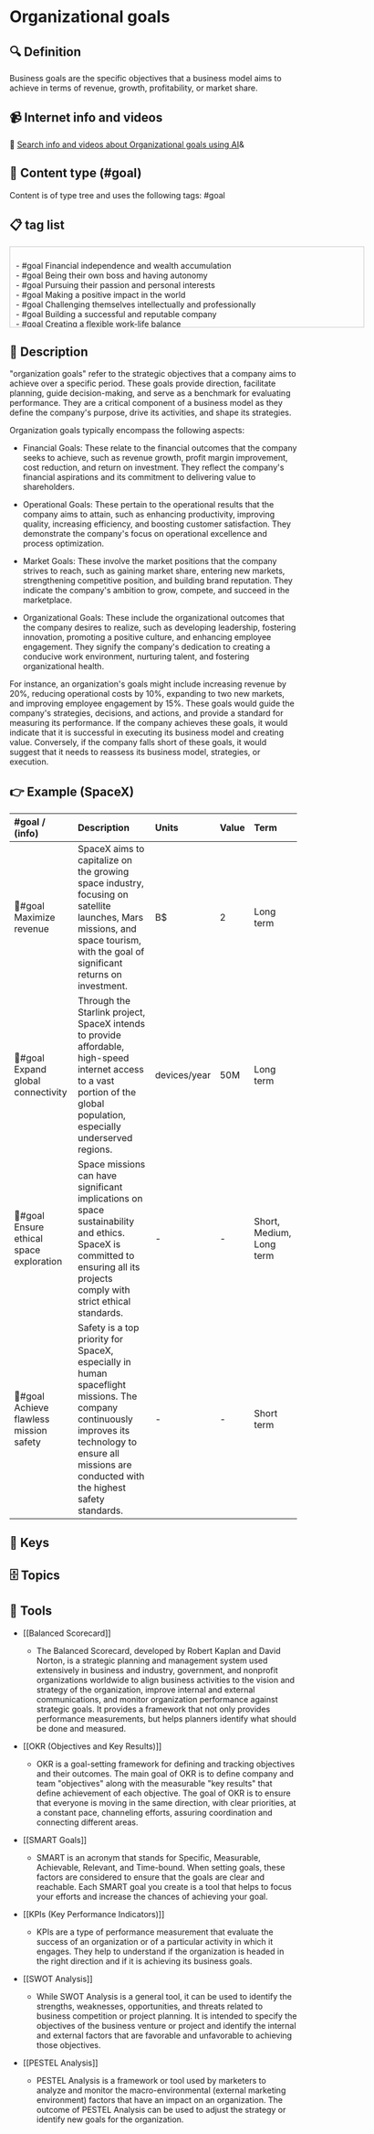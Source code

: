 
# Organizational goals


## 🔍 Definition
Business goals are the specific objectives that a business model aims to achieve in terms of revenue, growth, profitability, or market share.


## 📹 Internet info and videos
🤖 [Search info and videos about Organizational goals using AI](https://www.perplexity.ai/search?q=videos+about+Organizational+goals:+Business+goals+are+the+specific+objectives+that+a+business+model+aims+to+achieve+in+terms+of+revenue,+growth,+profitability,+or+market+share.
)&

## 📰 Content type (#goal)
Content is of type tree and uses the following tags: #goal



## 📋 tag list

<div style='max-height: 120px; overflow-y: auto; border: 1px solid #ccc; padding: 10px; width: 600px;'>
  <ul style='list-style-type: none; padding-left: 0;'>


<li>- #goal  Financial independence and wealth accumulation</li>
<li>- #goal  Being their own boss and having autonomy</li>
<li>- #goal  Pursuing their passion and personal interests</li>
<li>- #goal  Making a positive impact in the world</li>
<li>- #goal  Challenging themselves intellectually and professionally</li>
<li>- #goal  Building a successful and reputable company</li>
<li>- #goal  Creating a flexible work-life balance</li>
<li>- #goal  Developing leadership and management skills</li>
<li>- #goal  Fostering creativity and innovation</li>
<li>- #goal  Establishing a legacy or leaving a lasting mark</li>
<li>- #goal  Creating job opportunities and contributing to economic growth</li>
<li>- #goal  Continuous learning and personal growth</li>
<li>- #goal  Networking and building valuable connections</li>
<li>- #goal  Overcoming personal and professional challenges</li>
<li>- #goal  Taking risks and embracing entrepreneurship</li>
<li>- #goal  Finding personal fulfillment and satisfaction</li>
<li>- #goal  Balancing work and personal life priorities</li>
<li>- #goal  Having the freedom to pursue new ventures and ideas</li>
<li>- #goal  Inspiring and empowering others</li>
<li>- #goal  Contributing to social causes and philanthropy</li>
<li>- #goal  Gaining recognition and respect in the industry</li>
<li>- #goal  Embracing a dynamic and fast-paced work environment</li>
<li>- #goal  Personal and professional development of their team members</li>
<li>- #goal  Mentoring and guiding aspiring entrepreneurs</li>
<li>- #goal  Engaging in lifelong learning and skill development</li>
<li>- #goal  Achieving work-life integration and harmony</li>
<li>- #goal  Creating a positive work culture and environment</li>
<li>- #goal  Overcoming obstacles and learning from failures</li>
<li>- #goal  Striving for personal and professional excellence</li>
<li>- #goal  Embracing new technologies and innovation</li>
<li>- #goal  Collaborating with like-minded individuals and teams</li>
<li>- #goal  Empowering and empowering others to succeed</li>
<li>- #goal  Building a diverse and inclusive organization</li>
<li>- #goal  Being a thought leader and industry influencer</li>
<li>- #goal  Pursuing a flexible and adaptable career path</li>
<li>- #goal  Contributing to the growth and success of the startup ecosystem</li>
<li>- #goal  Embracing a continuous improvement mindset</li>
<li>- #goal  Cultivating resilience and perseverance</li>
<li>- #goal  Enjoying the journey and celebrating milestones</li>
<li>- #goal  Living a purpose-driven and fulfilling life</li>
<li>- #goal  Maximize shareholder value</li>
<li>- #goal  Increase company valuation</li>
<li>- #goal  Go public (IPO)</li>
<li>- #goal  Achieve sustainable profitability</li>
<li>- #goal  Expand market share</li>
<li>- #goal  Build a strong and recognizable brand</li>
<li>- #goal  Attract and retain top-tier investors</li>
<li>- #goal  Establish a global presence</li>
<li>- #goal  Foster innovation and disruptive technologies</li>
<li>- #goal  Create a scalable and efficient business model</li>
<li>- #goal  Achieve industry leadership</li>
<li>- #goal  Build a diverse and high-performing team</li>
<li>- #goal  Develop strategic partnerships and alliances</li>
<li>- #goal  Drive customer loyalty and satisfaction</li>
<li>- #goal  Leverage data analytics for strategic decision-making</li>
<li>- #goal  Enhance operational efficiency and cost-effectiveness</li>
<li>- #goal  Accelerate product development and time to market</li>
<li>- #goal  Establish a strong intellectual property portfolio</li>
<li>- #goal  Drive market disruption and transformation</li>
<li>- #goal  Expand into new markets or industries</li>
<li>- #goal  Foster a culture of continuous learning and improvement</li>
<li>- #goal  Embrace sustainability and corporate social responsibility</li>
<li>- #goal  Optimize capital structure and financing options</li>
<li>- #goal  Mitigate risks and ensure regulatory compliance</li>
<li>- #goal  Foster a collaborative ecosystem for innovation</li>
<li>- #goal  Optimize supply chain and logistics operations</li>
<li>- #goal  Drive digital transformation within the organization</li>
<li>- #goal  Develop and execute a robust marketing and sales strategy</li>
<li>- #goal  Foster a customer-centric approach and user experience</li>
<li>- #goal  Attract and retain top talent in the industry</li>
<li>- #goal  Embrace emerging technologies and trends</li>
<li>- #goal  Create a strong competitive advantage</li>
<li>- #goal  Expand and diversify product or service offerings</li>
<li>- #goal  Enhance shareholder communication and transparency</li>
<li>- #goal  Foster a culture of entrepreneurship and creativity</li>
<li>- #goal  Establish a strong corporate governance framework</li>
<li>- #goal  Drive operational excellence and quality control</li>
<li>- #goal  Attract strategic acquisitions or partnerships</li>
<li>- #goal  Optimize pricing strategies and revenue streams</li>
<li>- #goal  Deliver long-term sustainable growth and value creation</li>
<li>- #goal  Save time</li>
<li>- #goal  Save money</li>
<li>- #goal  Increase productivity</li>
<li>- #goal  Simplify complex tasks</li>
<li>- #goal  Improve efficiency</li>
<li>- #goal  Enhance convenience</li>
<li>- #goal  Achieve better organization</li>
<li>- #goal  Access_information easily</li>
<li>- #goal  Streamline processes</li>
<li>- #goal  Reduce stress or workload</li>
<li>- #goal  Enhance personal well-being</li>
<li>- #goal  Improve health or fitness</li>
<li>- #goal  Increase comfort</li>
<li>- #goal  Enhance safety or security</li>
<li>- #goal  Gain knowledge or learn new skills</li>
<li>- #goal  Express personal style or identity</li>
<li>- #goal  Improve appearance or aesthetics</li>
<li>- #goal  Experience pleasure or enjoyment</li>
<li>- #goal  Connect with others or build relationships</li>
<li>- #goal  Fulfill social needs</li>
<li>- #goal  Solve a specific problem or challenge</li>
<li>- #goal  Gain a competitive edge</li>
<li>- #goal  Achieve financial stability or success</li>
<li>- #goal  Access exclusive or premium features</li>
<li>- #goal  Simplify decision-making</li>
<li>- #goal  Overcome limitations or constraints</li>
<li>- #goal  Support sustainability or environmental goals</li>
<li>- #goal  Stay_informed or up-to-date</li>
<li>- #goal  Experience personal growth or self-improvement</li>
<li>- #goal  Improve work-life balance</li>
<li>- #goal  Express creativity or artistic expression</li>
<li>- #goal  Boost confidence or self-esteem</li>
<li>- #goal  Explore new possibilities or opportunities</li>
<li>- #goal  Support a cause or contribute to a greater good</li>
<li>- #goal  Gain recognition or status</li>
<li>- #goal  Enhance communication or connectivity</li>
<li>- #goal  Overcome fear or anxiety</li>
<li>- #goal  Empowerment or feeling in control</li>
<li>- #goal  Achieve a sense of belonging or community</li>
<li>- #goal  Experience innovation or cutting-edge technology</li>
<li>- #goal  Improve decision-making process</li>
<li>- #goal  Enhance customer service and support</li>
<li>- #goal  Optimize resource utilization</li>
<li>- #goal  Increase energy efficiency</li>
<li>- #goal  Achieve work-life integration</li>
<li>- #goal  Improve access to educational resources</li>
<li>- #goal  Enhance emotional well-being</li>
<li>- #goal  Achieve financial freedom or independence</li>
<li>- #goal  Minimize environmental impact</li>
<li>- #goal  Improve transportation or mobility</li>
<li>- #goal  Enhance digital security or privacy</li>
<li>- #goal  Achieve personal or professional milestones</li>
<li>- #goal  Support remote or flexible work arrangements</li>
<li>- #goal  Foster creativity or innovation</li>
<li>- #goal  Improve sleep quality or relaxation</li>
<li>- #goal  Access entertainment or leisure activities</li>
<li>- #goal  Achieve personal or professional recognition</li>
<li>- #goal  Enhance personal relationships or communication</li>
<li>- #goal  Support personal or family goals</li>
<li>- #goal  Improve problem-solving capabilities</li>
<li>- #goal  Achieve a sense of purpose or fulfillment</li>
<li>- #goal  Overcome language barriers or communication difficulties</li>
<li>- #goal  Enhance product durability or longevity</li>
<li>- #goal  Achieve optimal health and wellness</li>
<li>- #goal  Improve data or_information management</li>
<li>- #goal  Support personal or professional networking</li>
<li>- #goal  Enhance mental focus or concentration</li>
<li>- #goal  Improve personal or professional skills</li>
<li>- #goal  Support personal or professional development</li>
<li>- #goal  Achieve financial security for the future</li>
<li>- #goal  Enhance accessibility for people with disabilities</li>
<li>- #goal  Support personal or professional networking</li>
<li>- #goal  Improve digital literacy or technology skills</li>
<li>- #goal  Achieve personal or professional balance</li>
<li>- #goal  Enhance home organization or decluttering</li>
<li>- #goal  Achieve a sense of adventure or exploration</li>
<li>- #goal  Improve customer decision-making process</li>
<li>- #goal  Support personalized or tailored experiences</li>
<li>- #goal  Enhance creativity or self-expression</li>
<li>- #goal  Achieve work-life harmony</li>

  </ul>
</div>

## 📖 Description
"organization goals" refer to the strategic objectives that a company aims to achieve over a specific period. These goals provide direction, facilitate planning, guide decision-making, and serve as a benchmark for evaluating performance. They are a critical component of a business model as they define the company's purpose, drive its activities, and shape its strategies.

Organization goals typically encompass the following aspects:

- Financial Goals: These relate to the financial outcomes that the company seeks to achieve, such as revenue growth, profit margin improvement, cost reduction, and return on investment. They reflect the company's financial aspirations and its commitment to delivering value to shareholders.

- Operational Goals: These pertain to the operational results that the company aims to attain, such as enhancing productivity, improving quality, increasing efficiency, and boosting customer satisfaction. They demonstrate the company's focus on operational excellence and process optimization.

- Market Goals: These involve the market positions that the company strives to reach, such as gaining market share, entering new markets, strengthening competitive position, and building brand reputation. They indicate the company's ambition to grow, compete, and succeed in the marketplace.

- Organizational Goals: These include the organizational outcomes that the company desires to realize, such as developing leadership, fostering innovation, promoting a positive culture, and enhancing employee engagement. They signify the company's dedication to creating a conducive work environment, nurturing talent, and fostering organizational health.

For instance, an organization's goals might include increasing revenue by 20%, reducing operational costs by 10%, expanding to two new markets, and improving employee engagement by 15%. These goals would guide the company's strategies, decisions, and actions, and provide a standard for measuring its performance. If the company achieves these goals, it would indicate that it is successful in executing its business model and creating value. Conversely, if the company falls short of these goals, it would suggest that it needs to reassess its business model, strategies, or execution.

## 👉 Example (SpaceX)



| #goal /  (info) | Description | Units | Value | Term |
| :---- | :---- | :---- | :---- | :---- |
| 🎯#goal Maximize revenue | SpaceX aims to capitalize on the growing space industry, focusing on satellite launches, Mars missions, and space tourism, with the goal of significant returns on investment. | B$ | 2 | Long term |
| 🎯#goal Expand global connectivity | Through the Starlink project, SpaceX intends to provide affordable, high-speed internet access to a vast portion of the global population, especially underserved regions. | devices/year | 50M | Long term |
| 🎯#goal Ensure ethical space exploration | Space missions can have significant implications on space sustainability and ethics. SpaceX is committed to ensuring all its projects comply with strict ethical standards. | \- | \- | Short, Medium, Long term |
| 🎯#goal Achieve flawless mission safety | Safety is a top priority for SpaceX, especially in human spaceflight missions. The company continuously improves its technology to ensure all missions are conducted with the highest safety standards. | \- | \- | Short term |

## 🔑 Keys



## 🗄️ Topics


## 🧰 Tools
- [[Balanced Scorecard]]
  - The Balanced Scorecard, developed by Robert Kaplan and David Norton, is a strategic planning and management system used extensively in business and industry, government, and nonprofit organizations worldwide to align business activities to the vision and strategy of the organization, improve internal and external communications, and monitor organization performance against strategic goals. It provides a framework that not only provides performance measurements, but helps planners identify what should be done and measured.
  
- [[OKR (Objectives and Key Results)]]
  - OKR is a goal-setting framework for defining and tracking objectives and their outcomes. The main goal of OKR is to define company and team "objectives" along with the measurable "key results" that define achievement of each objective. The goal of OKR is to ensure that everyone is moving in the same direction, with clear priorities, at a constant pace, channeling efforts, assuring coordination and connecting different areas.

- [[SMART Goals]]
  - SMART is an acronym that stands for Specific, Measurable, Achievable, Relevant, and Time-bound. When setting goals, these factors are considered to ensure that the goals are clear and reachable. Each SMART goal you create is a tool that helps to focus your efforts and increase the chances of achieving your goal.

- [[KPIs (Key Performance Indicators)]]
  - KPIs are a type of performance measurement that evaluate the success of an organization or of a particular activity in which it engages. They help to understand if the organization is headed in the right direction and if it is achieving its business goals.

- [[SWOT Analysis]]
  - While SWOT Analysis is a general tool, it can be used to identify the strengths, weaknesses, opportunities, and threats related to business competition or project planning. It is intended to specify the objectives of the business venture or project and identify the internal and external factors that are favorable and unfavorable to achieving those objectives. 

- [[PESTEL Analysis]]
  - PESTEL Analysis is a framework or tool used by marketers to analyze and monitor the macro-environmental (external marketing environment) factors that have an impact on an organization. The outcome of PESTEL Analysis can be used to adjust the strategy or identify new goals for the organization.
